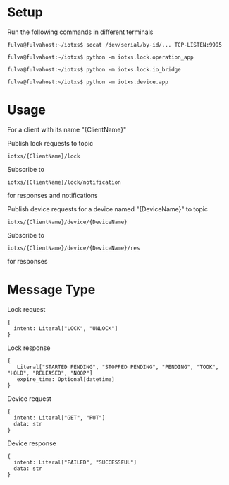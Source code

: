 # Setup
Run the following commands in different terminals
```shell
fulva@fulvahost:~/iotxs$ socat /dev/serial/by-id/... TCP-LISTEN:9995
```
```shell
fulva@fulvahost:~/iotxs$ python -m iotxs.lock.operation_app
```
```shell
fulva@fulvahost:~/iotxs$ python -m iotxs.lock.io_bridge
```
```shell
fulva@fulvahost:~/iotxs$ python -m iotxs.device.app
```

# Usage
For a client with its name "{ClientName}"

Publish lock requests to topic
```
iotxs/{ClientName}/lock
```
Subscribe to
```
iotxs/{ClientName}/lock/notification
```
for responses and notifications

Publish device requests for a device named "{DeviceName}" to topic
```
iotxs/{ClientName}/device/{DeviceName}
```
Subscribe to
```
iotxs/{ClientName}/device/{DeviceName}/res
```
for responses

# Message Type
Lock request
```
{
  intent: Literal["LOCK", "UNLOCK"]
}
```

Lock response
```
{
   Literal["STARTED PENDING", "STOPPED PENDING", "PENDING", "TOOK", "HOLD", "RELEASED", "NOOP"]
   expire_time: Optional[datetime]
}
```

Device request
```
{
  intent: Literal["GET", "PUT"]
  data: str
}
```

Device response
```
{
  intent: Literal["FAILED", "SUCCESSFUL"]
  data: str
}
```
